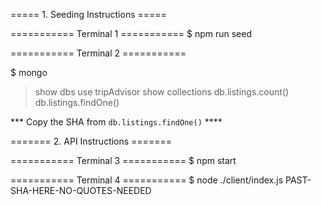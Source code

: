 ===== 1. Seeding Instructions =====

=========== Terminal  1 ===========
$ npm run seed

=========== Terminal  2 ===========

$ mongo

> show dbs
> use tripAdvisor
> show collections
> db.listings.count()
> db.listings.findOne()

*** Copy the SHA from `db.listings.findOne()` ****

======= 2. API Instructions =======

=========== Terminal  3 ===========
$ npm start

=========== Terminal  4 ===========
$ node ./client/index.js PAST-SHA-HERE-NO-QUOTES-NEEDED
